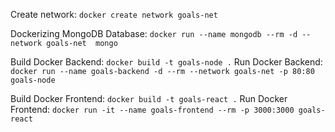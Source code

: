 Create network:
```docker create network goals-net```

Dockerizing MongoDB Database:
```docker run --name mongodb --rm -d --network goals-net  mongo```

Build Docker Backend:
```docker build -t goals-node .```
Run Docker Backend:
```docker run --name goals-backend -d --rm --network goals-net -p 80:80 goals-node```

Build Docker Frontend:
```docker build -t goals-react .```
Run Docker Frontend:
```docker run -it --name goals-frontend --rm -p 3000:3000 goals-react```